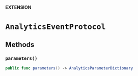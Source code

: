 **EXTENSION**

# `AnalyticsEventProtocol`

## Methods
### `parameters()`

```swift
public func parameters() -> AnalyticsParameterDictionary
```
